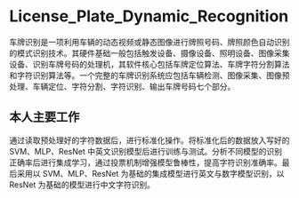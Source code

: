 # License_Plate_Dynamic_Recognition
车牌识别是一项利用车辆的动态视频或静态图像进行牌照号码、牌照颜色自动识别的模式识别技术。其硬件基础一般包括触发设备、摄像设备、照明设备、图像采集设备、识别车牌号码的处理机，其软件核心包括车牌定位算法、车牌字符分割算法和字符识别算法等。一个完整的车牌识别系统应包括车辆检测、图像采集、图像预处理、车辆定位、字符分割、字符识别、输出车牌号码七个部分。

## 本人主要工作

通过读取预处理好的字符数据后，进行标准化操作。将标准化后的数据放入写好的 SVM、MLP、ResNet 中英文识别模型后进行训练与测试。分析不同模型的识别正确率后进行集成学习，通过投票机制增强模型鲁棒性，提高字符识别准确率。最后采用以 SVM、MLP、ResNet 为基础的集成模型进行英文与数字模型识别，以 ResNet 为基础的模型进行中文字符识别。
